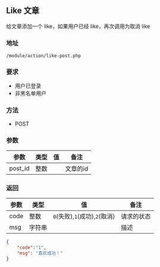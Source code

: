 <!--
 * @Author: ChenDoXiu
 * @Description: 
 * @Date: 2021-04-23 22:23:18
 * @LastEditors: ChenDoXiu
 * @LastEditTime: 2021-04-23 22:23:51
 * @FilePath: \MfunsWebApi\content\LikePost.md
-->
## Like 文章

给文章添加一个 like，如果用户已经 like，再次调用为取消
like

### 地址
```
/module/action/like-post.php
```
### 要求
- 用户已登录
- 非黑名单用户

### 方法
- POST

### 参数

| 参数    | 类型 | 值  | 备注     |
| ------- | ---- | --- | -------- |
| post_id | 整数 |     | 文章的id |

### 返回

| 参数 | 类型   | 值    | 备注 |
| ---- | ------ | ----- | ---- |
| code | 整数   | `0`(失败),`1`(成功),`2`(取消) | 请求的状态 |
| msg  | 字符串 |       |   描述 |

```json
{
    "code":"1",
    "msg": "喜欢成功！"
}
```